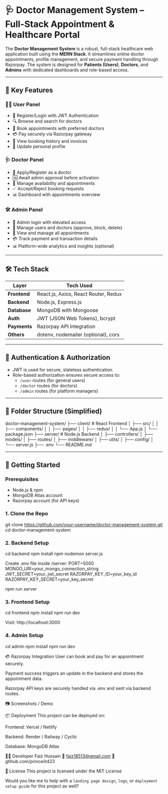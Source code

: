 # 🩺 Doctor Management System – Full-Stack Appointment & Healthcare Portal

The **Doctor Management System** is a robust, full-stack healthcare web application built using the **MERN Stack**. It streamlines online doctor appointments, profile management, and secure payment handling through Razorpay. The system is designed for **Patients (Users)**, **Doctors**, and **Admins** with dedicated dashboards and role-based access.

---

## 🌟 Key Features

### 👨‍💻 User Panel
- 🔐 Register/Login with JWT Authentication
- 🔍 Browse and search for doctors
- 📅 Book appointments with preferred doctors
- 💳 Pay securely via Razorpay gateway
- 📄 View booking history and invoices
- 👤 Update personal profile

### 🩺 Doctor Panel
- 📝 Apply/Register as a doctor
- 🆔 Await admin approval before activation
- 📅 Manage availability and appointments
- ✅ Accept/Reject booking requests
- 📊 Dashboard with appointments overview

### 🛠️ Admin Panel
- 🔐 Admin login with elevated access
- 👥 Manage users and doctors (approve, block, delete)
- 📆 View and manage all appointments
- 💳 Track payment and transaction details
- 📊 Platform-wide analytics and insights (optional)

---

## 🛠️ Tech Stack

| Layer        | Tech Used                            |
|--------------|--------------------------------------|
| **Frontend** | React.js, Axios, React Router, Redux |
| **Backend**  | Node.js, Express.js                  |
| **Database** | MongoDB with Mongoose                |
| **Auth**     | JWT (JSON Web Tokens), bcrypt        |
| **Payments** | Razorpay API Integration             |
| **Others**   | dotenv, nodemailer (optional), cors  |

---

## 🔐 Authentication & Authorization

- JWT is used for secure, stateless authentication.
- Role-based authorization ensures secure access to:
  - `/user` routes (for general users)
  - `/doctor` routes (for doctors)
  - `/admin` routes (for platform managers)

---

## 📁 Folder Structure (Simplified)

doctor-management-system/ ├── client/ # React Frontend │ ├── src/ │ │ ├── components/ │ │ ├── pages/ │ │ ├── redux/ │ │ └── App.js │ └── package.json ├── server/ # Node.js Backend │ ├── controllers/ │ ├── models/ │ ├── routes/ │ ├── middleware/ │ ├── utils/ │ ├── config/ │ └── server.js ├── .env └── README.md


---

## 🚀 Getting Started

### Prerequisites

- Node.js & npm
- MongoDB Atlas account
- Razorpay account (for API keys)

### 1. Clone the Repo

git clone https://github.com/your-username/doctor-management-system.git
cd doctor-management-system

### 2. Backend Setup
cd backend
npm install
npm nodemon server.js

Create .env file inside /server:
PORT=5000
MONGO_URI=your_mongo_connection_string
JWT_SECRET=your_jwt_secret
RAZORPAY_KEY_ID=your_key_id
RAZORPAY_KEY_SECRET=your_key_secret

npm run server

### 3. Frontend Setup
cd frontend
npm install
npm run dev

Visit: http://localhost:3000

### 4. Admin Setup
cd admin
npm install
npm run dev

💳 Razorpay Integration
User can book and pay for an appointment securely.

Payment success triggers an update in the backend and stores the appointment data.

Razorpay API keys are securely handled via .env and sent via backend routes.

📷 Screenshots / Demo

📦 Deployment
This project can be deployed on:

Frontend: Vercel / Netlify

Backend: Render / Railway / Cyclic

Database: MongoDB Atlas

👨‍💻 Developer
Faiz Hussain
📧 faiz18513@gmail.com
🔗 gtihub.com/princeiit423

📄 License
This project is licensed under the MIT License

Would you like me to help with a `landing page design`, `logo`, or `deployment setup guide` for this project as well?


